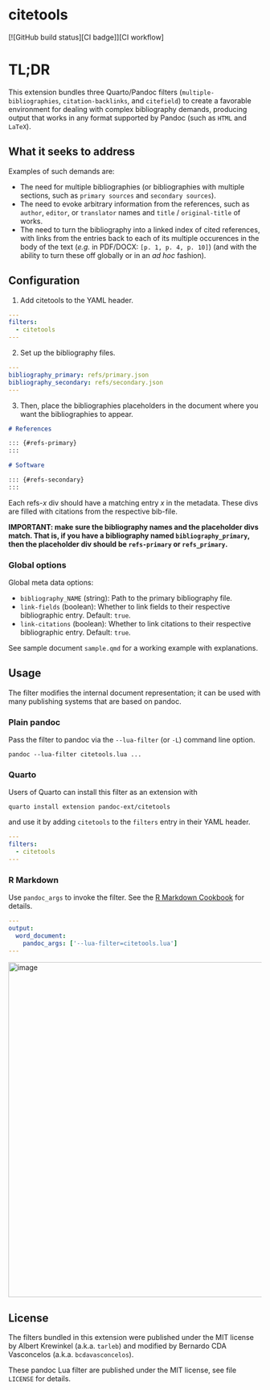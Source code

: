 # citetools

[![GitHub build status][CI badge]][CI workflow]

# TL;DR

This extension bundles three Quarto/Pandoc filters (`multiple-bibliographies`, `citation-backlinks`, and `citefield`) to create a favorable environment for dealing with complex bibliography demands, producing output that works in any format supported by Pandoc (such as `HTML` and `LaTeX`). 

## What it seeks to address

Examples of such demands are:

- The need for multiple bibliographies (or bibliographies with multiple sections, such as `primary sources` and `secondary sources`).
- The need to evoke arbitrary information from the references, such as `author`, `editor`, or `translator` names and `title` / `original-title` of works.
- The need to turn the bibliography into a linked index of cited references, with links from the entries back to each of its multiple occurences in the body of the text (*e.g.* in PDF/DOCX: `[p. 1, p. 4, p. 10]`) (and with the ability to turn these off globally or in an *ad hoc* fashion).


## Configuration

1. Add citetools to the YAML header.

```yaml
---
filters:
  - citetools
---
```

2. Set up the bibliography files.


```yaml
---
bibliography_primary: refs/primary.json
bibliography_secondary: refs/secondary.json
---
```

3. Then, place the bibliographies placeholders in the document where you want the bibliographies to appear.

``` markdown
# References

::: {#refs-primary}
:::

# Software

::: {#refs-secondary}
:::
```

Each refs-*x* div should have a matching entry *x* in the
metadata. These divs are filled with citations from the respective
bib-file.

**IMPORTANT: make sure the bibliography names and the placeholder divs match. That is, if you have a bibliography named `bibliography_primary`, then the placeholder div should be `refs-primary` or `refs_primary`.**

### Global options

Global meta data options:

- `bibliography_NAME` (string): Path to the primary bibliography file.
- `link-fields` (boolean): Whether to link fields to their respective bibliographic entry. Default: `true`.
- `link-citations` (boolean): Whether to link citations to their respective bibliographic entry. Default: `true`.


See sample document `sample.qmd` for a working example with explanations.


Usage
------------------------------------------------------------------

The filter modifies the internal document representation; it can
be used with many publishing systems that are based on pandoc.

### Plain pandoc

Pass the filter to pandoc via the `--lua-filter` (or `-L`) command
line option.

    pandoc --lua-filter citetools.lua ...

### Quarto

Users of Quarto can install this filter as an extension with

    quarto install extension pandoc-ext/citetools

and use it by adding `citetools` to the `filters` entry
in their YAML header.

``` yaml
---
filters:
  - citetools
---
```

### R Markdown

Use `pandoc_args` to invoke the filter. See the [R Markdown
Cookbook](https://bookdown.org/yihui/rmarkdown-cookbook/lua-filters.html)
for details.

``` yaml
---
output:
  word_document:
    pandoc_args: ['--lua-filter=citetools.lua']
---
```


<img width="665" alt="image" src="https://user-images.githubusercontent.com/35749099/226091195-7b27f8a7-c802-4cbb-bac9-81265b7aed45.png">


License
------------------------------------------------------------------
The filters bundled in this extension were published under the MIT license by Albert Krewinkel (a.k.a. `tarleb`) and modified by Bernardo CDA Vasconcelos (a.k.a. `bcdavasconcelos`).

These pandoc Lua filter are published under the MIT license, see
file `LICENSE` for details.



